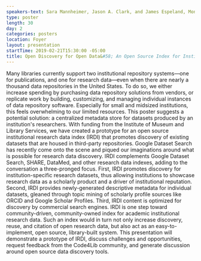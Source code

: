 ```yaml
---
speakers-text: Sara Mannheimer, Jason A. Clark, and James Espeland, Montana State University
type: poster
length: 30
day: 2
categories: posters
location: Foyer
layout: presentation
startTime: 2019-02-21T15:30:00 -05:00
title: Open Discovery for Open Data&#58; An Open Source Index for Institutional Research Data
---
```

Many libraries currently support two institutional repository systems—one for publications, and one for research data—even when there are nearly a thousand data repositories in the United States. To do so, we either increase spending by purchasing data repository solutions from vendors, or replicate work by building, customizing, and managing individual instances of data repository software. Especially for small and midsized institutions, this feels overwhelming to our limited resources. This poster suggests a potential solution: a centralized metadata store for datasets produced by an institution's researchers. With funding from the Institute of Museum and Library Services, we have created a prototype for an open source institutional research data index (IRDI) that promotes discovery of existing datasets that are housed in third-party repositories. Google Dataset Search has recently come onto the scene and piqued our imaginations around what is possible for research data discovery. IRDI complements Google Dataset Search, SHARE, DataMed, and other research data indexes, adding to the conversation a three-pronged focus. First, IRDI promotes discovery for institution-specific research datasets, thus allowing institutions to showcase research data as a scholarly product and a driver of institutional reputation. Second, IRDI provides newly-generated descriptive metadata for individual datasets, gleaned through topic mining of scholarly profile sources like ORCID and Google Scholar Profiles. Third, IRDI content is optimized for discovery by commercial search engines. IRDI is one step toward community-driven, community-owned index for academic institutional research data. Such an index would in turn not only increase discovery, reuse, and citation of open research data, but also act as an easy-to-implement, open source, library-built system. This presentation will demonstrate a prototype of IRDI, discuss challenges and opportunities, request feedback from the Code4Lib community, and generate discussion around open source data discovery tools.
